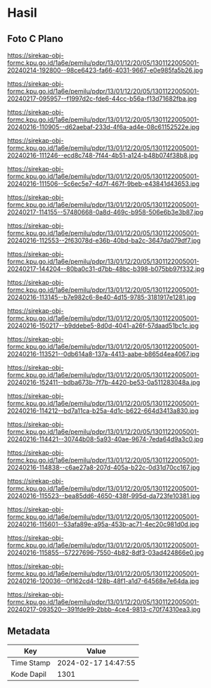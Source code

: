# Hasil

## Foto C Plano

https://sirekap-obj-formc.kpu.go.id/1a6e/pemilu/pdpr/13/01/12/20/05/1301122005001-20240214-192800--98ce6423-fa66-4031-9667-e0e985fa5b26.jpg

https://sirekap-obj-formc.kpu.go.id/1a6e/pemilu/pdpr/13/01/12/20/05/1301122005001-20240217-095957--f1997d2c-fde6-44cc-b56a-f13d71682fba.jpg

https://sirekap-obj-formc.kpu.go.id/1a6e/pemilu/pdpr/13/01/12/20/05/1301122005001-20240216-110905--d62aebaf-233d-4f6a-ad4e-08c61152522e.jpg

https://sirekap-obj-formc.kpu.go.id/1a6e/pemilu/pdpr/13/01/12/20/05/1301122005001-20240216-111246--ecd8c748-7f44-4b51-a124-b48b074f38b8.jpg

https://sirekap-obj-formc.kpu.go.id/1a6e/pemilu/pdpr/13/01/12/20/05/1301122005001-20240216-111506--5c6ec5e7-4d7f-467f-9beb-e43841d43653.jpg

https://sirekap-obj-formc.kpu.go.id/1a6e/pemilu/pdpr/13/01/12/20/05/1301122005001-20240217-114155--57480668-0a8d-469c-b958-506e6b3e3b87.jpg

https://sirekap-obj-formc.kpu.go.id/1a6e/pemilu/pdpr/13/01/12/20/05/1301122005001-20240216-112553--2f63078d-e36b-40bd-ba2c-3647da079df7.jpg

https://sirekap-obj-formc.kpu.go.id/1a6e/pemilu/pdpr/13/01/12/20/05/1301122005001-20240217-144204--80ba0c31-d7bb-48bc-b398-b075bb97f332.jpg

https://sirekap-obj-formc.kpu.go.id/1a6e/pemilu/pdpr/13/01/12/20/05/1301122005001-20240216-113145--b7e982c6-8e40-4d15-9785-3181917e1281.jpg

https://sirekap-obj-formc.kpu.go.id/1a6e/pemilu/pdpr/13/01/12/20/05/1301122005001-20240216-150217--b9ddebe5-8d0d-4041-a26f-57daad51bc1c.jpg

https://sirekap-obj-formc.kpu.go.id/1a6e/pemilu/pdpr/13/01/12/20/05/1301122005001-20240216-113521--0db614a8-137a-4413-aabe-b865d4ea4067.jpg

https://sirekap-obj-formc.kpu.go.id/1a6e/pemilu/pdpr/13/01/12/20/05/1301122005001-20240216-152411--bdba673b-7f7b-4420-be53-0a511283048a.jpg

https://sirekap-obj-formc.kpu.go.id/1a6e/pemilu/pdpr/13/01/12/20/05/1301122005001-20240216-114212--bd7a11ca-b25a-4d1c-b622-664d3413a830.jpg

https://sirekap-obj-formc.kpu.go.id/1a6e/pemilu/pdpr/13/01/12/20/05/1301122005001-20240216-114421--30744b08-5a93-40ae-9674-7eda64d9a3c0.jpg

https://sirekap-obj-formc.kpu.go.id/1a6e/pemilu/pdpr/13/01/12/20/05/1301122005001-20240216-114838--c6ae27a8-207d-405a-b22c-0d31d70cc167.jpg

https://sirekap-obj-formc.kpu.go.id/1a6e/pemilu/pdpr/13/01/12/20/05/1301122005001-20240216-115523--bea85dd6-4650-438f-995d-da723fe10381.jpg

https://sirekap-obj-formc.kpu.go.id/1a6e/pemilu/pdpr/13/01/12/20/05/1301122005001-20240216-115601--53afa89e-a95a-453b-ac71-4ec20c981d0d.jpg

https://sirekap-obj-formc.kpu.go.id/1a6e/pemilu/pdpr/13/01/12/20/05/1301122005001-20240216-115855--57227696-7550-4b82-8df3-03ad424866e0.jpg

https://sirekap-obj-formc.kpu.go.id/1a6e/pemilu/pdpr/13/01/12/20/05/1301122005001-20240216-120036--0f162cd4-128b-48f1-a1d7-64568e7e64da.jpg

https://sirekap-obj-formc.kpu.go.id/1a6e/pemilu/pdpr/13/01/12/20/05/1301122005001-20240217-093520--391fde99-2bbb-4ce4-9813-c70f74310ea3.jpg


## Metadata

| Key        | Value               |
| ---------- | ------------------- |
| Time Stamp | 2024-02-17 14:47:55 |
| Kode Dapil | 1301                |



